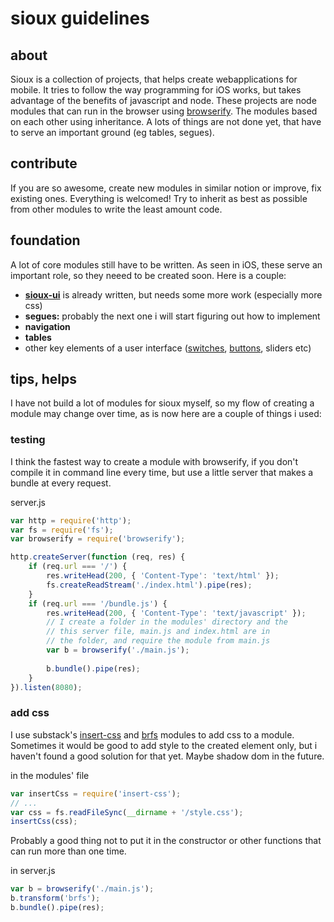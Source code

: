# sioux guidelines

## about
Sioux is a collection of projects, that helps create webapplications for mobile. It tries to follow the way programming for iOS works, but takes advantage of the benefits of javascript and node. These projects are node modules that can run in the browser using [browserify](https://github.com/substack/node-browserify). The modules based on each other using inheritance. A lots of things are not done yet, that have to serve an important ground (eg tables, segues).

## contribute
If you are so awesome, create new modules in similar notion or improve, fix existing ones. Everything is welcomed! Try to inherit as best as possible from other modules to write the least amount code.

## foundation
A lot of core modules still have to be written. As seen in iOS, these serve an important role, so they neeed to be created soon. Here is a couple:
- __[sioux-ui](https://github.com/gerhardberger/sioux-ui)__ is already written, but needs some more work (especially more css)
- __segues:__ probably the next one i will start figuring out how to implement
- __navigation__
- __tables__
- other key elements of a user interface ([switches](https://github.com/gerhardberger/sioux-ui-switch), [buttons](https://github.com/gerhardberger/sioux-ui-button), sliders etc)

## tips, helps
I have not build a lot of modules for sioux myself, so my flow of creating a module may change over time, as is now here are a couple of things i used:

### testing
I think the fastest way to create a module with browserify, if you don't compile it in command line every time, but use a little server that makes a bundle at every request.

server.js
``` js
var http = require('http');
var fs = require('fs');
var browserify = require('browserify');

http.createServer(function (req, res) {
	if (req.url === '/') {
		res.writeHead(200, { 'Content-Type': 'text/html' });
		fs.createReadStream('./index.html').pipe(res);
	}
	if (req.url === '/bundle.js') {
		res.writeHead(200, { 'Content-Type': 'text/javascript' });
		// I create a folder in the modules' directory and the
		// this server file, main.js and index.html are in
		// the folder, and require the module from main.js
		var b = browserify('./main.js');
		
		b.bundle().pipe(res);
	}
}).listen(8080);
```

### add css
I use substack's [insert-css](https://github.com/substack/insert-css) and [brfs](https://github.com/substack/brfs) modules to add css to a module. Sometimes it would be good to add style to the created element only, but i haven't found a good solution for that yet. Maybe shadow dom in the future.

in the modules' file
``` js
var insertCss = require('insert-css');
// ...
var css = fs.readFileSync(__dirname + '/style.css');
insertCss(css);
```
Probably a good thing not to put it in the constructor or other functions that can run more than one time.

in server.js
``` js
var b = browserify('./main.js');
b.transform('brfs');		
b.bundle().pipe(res);
```